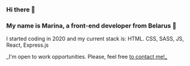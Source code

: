 ### Hi there 👋 
### My name is Marina, a front-end developer from Belarus 📕 

 I started coding in 2020 and my current stack is:
 HTML. CSS, SASS, JS, React, Express.js

 _I'm open to work opportunities. Please, feel free [to contact me!_](https://www.linkedin.com/in/willarion/)

<!--
**willarion/willarion** is a ✨ _special_ ✨ repository because its `README.md` (this file) appears on your GitHub profile.

Here are some ideas to get you started:

- 🔭 I’m currently working on ...
- 🌱 I’m currently learning ...
- 👯 I’m looking to collaborate on ...
- 🤔 I’m looking for help with ...
- 💬 Ask me about ...
- 📫 How to reach me: ...
- 😄 Pronouns: ...
- ⚡ Fun fact: ...
-->
